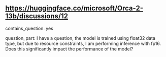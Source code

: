 ## https://huggingface.co/microsoft/Orca-2-13b/discussions/12

contains_question: yes

question_part: I have a question, the model is trained using float32 data type, but due to resource constraints, I am performing inference with fp16. Does this significantly impact the performance of the model?
